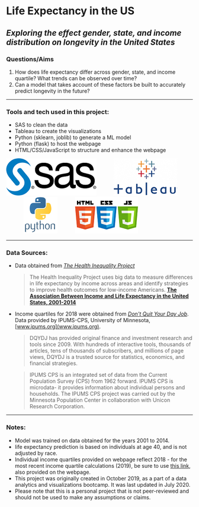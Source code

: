 # Life Expectancy in the US
## *Exploring the effect gender, state, and income distribution on longevity in the United States*

### Questions/Aims

1. How does life expectancy differ across gender, state, and income quartile? What trends can be observed over time?
2. Can a model that takes account of these factors be built to accurately predict longevity in the future?

---

### Tools and tech used in this project:

- SAS to clean the data
- Tableau to create the visualizations
- Python (sklearn, joblib) to generate a ML model
- Python (flask) to host the webpage
- HTML/CSS/JavaScript to structure and enhance the webpage

![SAS](/Images/sas.png)&nbsp;&nbsp;&nbsp;&nbsp;&nbsp;&nbsp;&nbsp;&nbsp;&nbsp;&nbsp;&nbsp;&nbsp;![Tableau](/Images/tableau.png)&nbsp;&nbsp;&nbsp;&nbsp;&nbsp;&nbsp;&nbsp;&nbsp;&nbsp;&nbsp;&nbsp;&nbsp;![Python](/Images/python.png)&nbsp;&nbsp;&nbsp;&nbsp;&nbsp;&nbsp;&nbsp;&nbsp;&nbsp;&nbsp;&nbsp;&nbsp;![HTML, CSS, JS](/Images/html_css_js.png)

---

### Data Sources:

- Data obtained from *[The Health Inequality Project](https://healthinequality.org/data/)*
	> The Health Inequality Project uses big data to measure differences in life expectancy by income across areas and identify strategies to improve health outcomes for low-income Americans. **[The Association Between Income and Life Expectancy in the United States, 2001-2014](https://jamanetwork.com/journals/jama/fullarticle/2513561?guestAccessKey=4023ce75-d0fb-44de-bb6c-8a10a30a6173)**

- Income quartiles for 2018 were obtained from *[Don't Quit Your Day Job](https://dqydj.com/2018-income-percentile-by-state-calculator/)*. Data provided by IPUMS-CPS, University of Minnesota, [www.ipums.org](www.ipums.org).
	> DQYDJ has provided original finance and investment research and tools since 2009. With hundreds of interactive tools, thousands of articles, tens of thousands of subscribers, and millions of page views, DQYDJ is a trusted source for statistics, economics, and financial strategies.

	> IPUMS CPS is an integrated set of data from the Current Population Survey (CPS) from 1962 forward. IPUMS CPS is microdata- it provides information about individual persons and households. The IPUMS CPS project was carried out by the Minnesota Population Center in collaboration with Unicon Research Corporation.

---

### Notes:

- Model was trained on data obtained for the years 2001 to 2014.
- life expectancy prediction is based on individuals at age 40, and is not adjusted by race.
- Individual income quartiles provided on webpage reflect 2018 - for the most recent income quartile calculations (2019), be sure to use [this link](https://dqydj.com/income-percentile-by-state-calculator/), also provided on the webpage.
- This project was originally created in October 2019, as a part of a data analytics and visualizations bootcamp. It was last updated in July 2020.
- Please note that this is a personal project that is not peer-reviewed and should not be used to make any assumptions or claims.